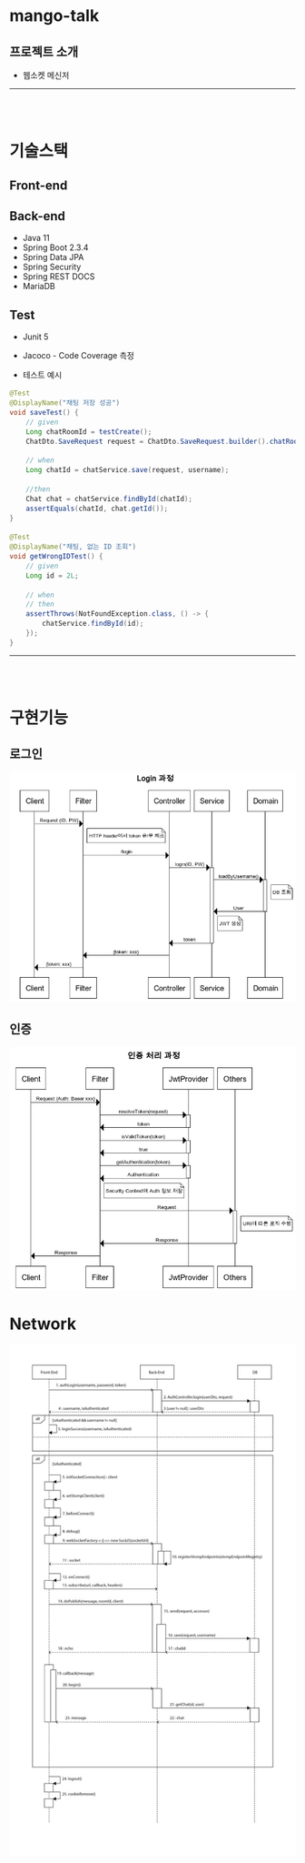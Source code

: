 # mango-talk
## 프로젝트 소개
* 웹소켓 메신저

---
<br/><br/>

# 기술스택
## Front-end

## Back-end
* Java 11
* Spring Boot 2.3.4
* Spring Data JPA
* Spring Security
* Spring REST DOCS
* MariaDB
## Test
* Junit 5
* Jacoco - Code Coverage 측정

* 테스트 예시
``` java
@Test
@DisplayName("채팅 저장 성공")
void saveTest() {
    // given
    Long chatRoomId = testCreate();
    ChatDto.SaveRequest request = ChatDto.SaveRequest.builder().chatRoomId(chatRoomId).content("hello").build();

    // when
    Long chatId = chatService.save(request, username);

    //then
    Chat chat = chatService.findById(chatId);
    assertEquals(chatId, chat.getId());
}

@Test
@DisplayName("채팅, 없는 ID 조회")
void getWrongIDTest() {
    // given
    Long id = 2L;

    // when
    // then
    assertThrows(NotFoundException.class, () -> {
        chatService.findById(id);
    });
}

```

----
<br/><br/>

# 구현기능
## 로그인
![login](./images/Login.png)
## 인증
![Auth](./images/Auth.png)


# Network
![websocket](./images/websocket.png)